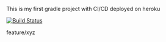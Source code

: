 This is my first gradle project with CI/CD deployed on heroku

[![Build Status](https://app.travis-ci.com/Cevocey/test.svg?branch=main)](https://app.travis-ci.com/Cevocey/test)

feature/xyz